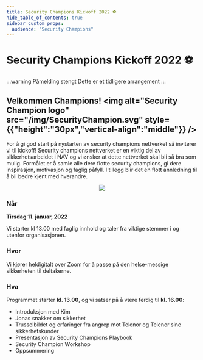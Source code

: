 ```yaml
---
title: Security Champions Kickoff 2022 ⚽
hide_table_of_contents: true
sidebar_custom_props:
  audience: "Security Champions"
---
```


# Security Champions Kickoff 2022 ⚽

:::warning Påmelding stengt
Dette er et tidligere arrangement
:::

## Velkommen Champions! <img alt="Security Champion logo" src="/img/SecurityChampion.svg" style={{"height":"30px","vertical-align":"middle"}} />

For å gi god start på nystarten av security champions nettverket så inviterer vi til kickoff! Security champions nettverket er
en viktig del av sikkerhetsarbeidet i NAV og vi ønsker at dette nettverket skal bli så bra som mulig. Formålet er å samle
alle dere flotte security champions, gi dere inspirasjon, motivasjon og faglig påfyll. I tillegg blir det en flott
annledning til å bli bedre kjent med hverandre.

<p align="center">
<img  style={{height: "18em"}} src="https://media.giphy.com/media/l2Jejt7O03eXaRQre/giphy.gif" />
</p>

### Når

**Tirsdag 11. januar, 2022**

Vi starter kl 13.00 med faglig innhold og taler fra viktige stemmer i og utenfor organisasjonen.

### Hvor

Vi kjører heldigitalt over Zoom for å passe på den helse-messige sikkerheten til deltakerne.

### Hva

Programmet starter **kl. 13.00**, og vi satser på å være ferdig til **kl. 16.00**:

- Introduksjon med Kim
- Jonas snakker om sikkerhet
- Trusselbildet og erfaringer fra angrep mot Telenor og Telenor sine sikkerhetskunder
- Presentasjon av Security Champions Playbook
- Security Champion Workshop
- Oppsummering
